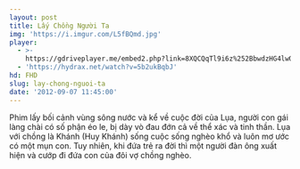 ```yaml
---
layout: post
title: Lấy Chồng Người Ta
img: 'https://i.imgur.com/L5fBQmd.jpg'
player:
  - >-
    https://gdriveplayer.me/embed2.php?link=8XQCQqTl9i6z%252BbwdzHG4lwQ1D5XyU6iWvjOGsGs8VUosumk2lCi5s5ZgFg11WAEje8d%252FLpXisO2oPZbaFj4oSKO61EdwtnKCCVsa0bRlfiICbphAyzMCoP3Gkd21DAtFdBd%252Be%252BMKrpBvLwB5szvZ0JEf5LgZcx3Sizh7t0NNcPZXGzOBxuk22GHplLirMUPH%252F0DInMxmz7paGfORJgRU7Z
  - 'https://hydrax.net/watch?v=5b2ukBqbJ'
hd: FHD
slug: lay-chong-nguoi-ta
date: '2012-09-07 11:45:00'
---
```

Phim lấy bối cảnh vùng sông nước và kể về cuộc đời của Lụa, người con gái làng chài có số phận éo le, bị dày vò đau đớn cả về thể xác và tinh thần. Lụa với chồng là Khánh (Huy Khánh) sống cuộc sống nghèo khổ và luôn mơ ước có một mụn con. Tuy nhiên, khi đứa trẻ ra đời thì một người đàn ông xuất hiện và cướp đi đứa con của đôi vợ chồng nghèo.
